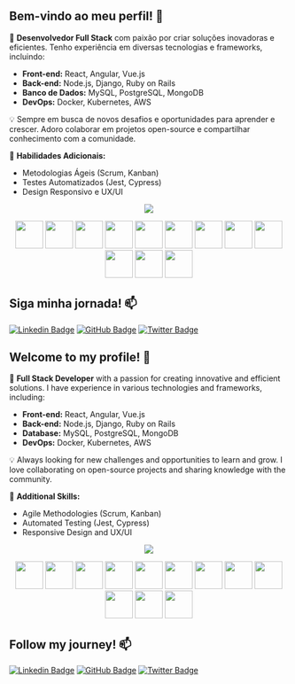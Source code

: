 ## Bem-vindo ao meu perfil! 👋

🔧 **Desenvolvedor Full Stack** com paixão por criar soluções inovadoras e eficientes. Tenho experiência em diversas tecnologias e frameworks, incluindo:

- **Front-end:** React, Angular, Vue.js
- **Back-end:** Node.js, Django, Ruby on Rails
- **Banco de Dados:** MySQL, PostgreSQL, MongoDB
- **DevOps:** Docker, Kubernetes, AWS

💡 Sempre em busca de novos desafios e oportunidades para aprender e crescer. Adoro colaborar em projetos open-source e compartilhar conhecimento com a comunidade.

🚀 **Habilidades Adicionais:**
- Metodologias Ágeis (Scrum, Kanban)
- Testes Automatizados (Jest, Cypress)
- Design Responsivo e UX/UI

<p align="center"> <img src="https://github-readme-stats.vercel.app/api?username=FabricioLimaa&count_private=true&show_icons=true&theme=radical" /> </p>

<p align="center">
  <img src="https://user-images.githubusercontent.com/25181517/192158954-f88b5814-d510-4564-b285-dff7d6400dad.png" width='50px'/>
  <img src="https://user-images.githubusercontent.com/25181517/183898674-75a4a1b1-f960-4ea9-abcb-637170a00a75.png" width='50px'/>
  <img src="https://user-images.githubusercontent.com/25181517/192158956-48192682-23d5-4bfc-9dfb-6511ade346bc.png" width='50px'/>
  <img src="https://user-images.githubusercontent.com/25181517/183898054-b3d693d4-dafb-4808-a509-bab54cf5de34.png" width='50px'/>
  <img src="https://user-images.githubusercontent.com/25181517/117447155-6a868a00-af3d-11eb-9cfe-245df15c9f3f.png" width='50px'/>
  <img src="https://user-images.githubusercontent.com/25181517/183897015-94a058a6-b86e-4e42-a37f-bf92061753e5.png" width='50px'/>
  <img src="https://user-images.githubusercontent.com/25181517/183890598-19a0ac2d-e88a-4005-a8df-1ee36782fde1.png" width='50px'/>
  <img src="https://user-images.githubusercontent.com/25181517/121401671-49102800-c959-11eb-9f6f-74d49a5e1774.png" width='50px'/>
  <img src="https://user-images.githubusercontent.com/25181517/183568594-85e280a7-0d7e-4d1a-9028-c8c2209e073c.png" width='50px'/>
  <img src="https://user-images.githubusercontent.com/25181517/183859966-a3462d8d-1bc7-4880-b353-e2cbed900ed6.png" width='50px'/>
  <img src="https://user-images.githubusercontent.com/25181517/187955005-f4ca6f1a-e727-497b-b81b-93fb9726268e.png" width='50px'/>
  <img src="https://user-images.githubusercontent.com/25181517/192108372-f71d70ac-7ae6-4c0d-8395-51d8870c2ef0.png" width='50px'/>
</p>

## Siga minha jornada! 📫

[![Linkedin Badge](https://img.shields.io/badge/-LinkedIn-blue?style=flat-square&logo=Linkedin&logoColor=white&link=https://www.linkedin.com/in/fabriciolimaa)](https://www.linkedin.com/in/fabriciolimaa)
[![GitHub Badge](https://img.shields.io/badge/-GitHub-181717?style=flat-square&logo=github&logoColor=white&link=https://github.com/FabricioLimaa)](https://github.com/FabricioLimaa)
[![Twitter Badge](https://img.shields.io/badge/-Twitter-1DA1F2?style=flat-square&logo=twitter&logoColor=white&link=https://twitter.com/FabricioLimaa)](https://twitter.com/FabricioLimaa)

## Welcome to my profile! 👋

🔧 **Full Stack Developer** with a passion for creating innovative and efficient solutions. I have experience in various technologies and frameworks, including:

- **Front-end:** React, Angular, Vue.js
- **Back-end:** Node.js, Django, Ruby on Rails
- **Database:** MySQL, PostgreSQL, MongoDB
- **DevOps:** Docker, Kubernetes, AWS

💡 Always looking for new challenges and opportunities to learn and grow. I love collaborating on open-source projects and sharing knowledge with the community.

🚀 **Additional Skills:**
- Agile Methodologies (Scrum, Kanban)
- Automated Testing (Jest, Cypress)
- Responsive Design and UX/UI

<p align="center"> <img src="https://github-readme-stats.vercel.app/api?username=FabricioLimaa&count_private=true&show_icons=true&theme=radical" /> </p>

<p align="center">
  <img src="https://user-images.githubusercontent.com/25181517/192158954-f88b5814-d510-4564-b285-dff7d6400dad.png" width='50px'/>
  <img src="https://user-images.githubusercontent.com/25181517/183898674-75a4a1b1-f960-4ea9-abcb-637170a00a75.png" width='50px'/>
  <img src="https://user-images.githubusercontent.com/25181517/192158956-48192682-23d5-4bfc-9dfb-6511ade346bc.png" width='50px'/>
  <img src="https://user-images.githubusercontent.com/25181517/183898054-b3d693d4-dafb-4808-a509-bab54cf5de34.png" width='50px'/>
  <img src="https://user-images.githubusercontent.com/25181517/117447155-6a868a00-af3d-11eb-9cfe-245df15c9f3f.png" width='50px'/>
  <img src="https://user-images.githubusercontent.com/25181517/183897015-94a058a6-b86e-4e42-a37f-bf92061753e5.png" width='50px'/>
  <img src="https://user-images.githubusercontent.com/25181517/183890598-19a0ac2d-e88a-4005-a8df-1ee36782fde1.png" width='50px'/>
  <img src="https://user-images.githubusercontent.com/25181517/121401671-49102800-c959-11eb-9f6f-74d49a5e1774.png" width='50px'/>
  <img src="https://user-images.githubusercontent.com/25181517/183568594-85e280a7-0d7e-4d1a-9028-c8c2209e073c.png" width='50px'/>
  <img src="https://user-images.githubusercontent.com/25181517/183859966-a3462d8d-1bc7-4880-b353-e2cbed900ed6.png" width='50px'/>
  <img src="https://user-images.githubusercontent.com/25181517/187955005-f4ca6f1a-e727-497b-b81b-93fb9726268e.png" width='50px'/>
  <img src="https://user-images.githubusercontent.com/25181517/192108372-f71d70ac-7ae6-4c0d-8395-51d8870c2ef0.png" width='50px'/>
</p>

## Follow my journey! 📫

[![Linkedin Badge](https://img.shields.io/badge/-LinkedIn-blue?style=flat-square&logo=Linkedin&logoColor=white&link=https://www.linkedin.com/in/fabriciolimaa)](https://www.linkedin.com/in/fabriciolimaa)
[![GitHub Badge](https://img.shields.io/badge/-GitHub-181717?style=flat-square&logo=github&logoColor=white&link=https://github.com/FabricioLimaa)](https://github.com/FabricioLimaa)
[![Twitter Badge](https://img.shields.io/badge/-Twitter-1DA1F2?style=flat-square&logo=twitter&logoColor=white&link=https://twitter.com/FabricioLimaa)](https://twitter.com/FabricioLimaa)
